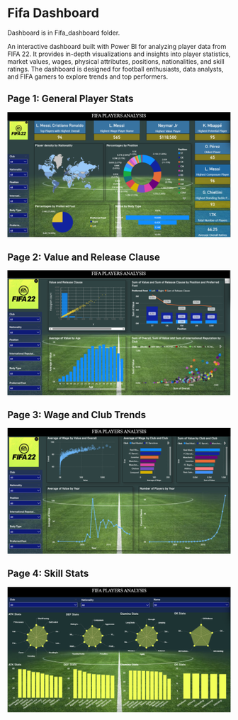 # Fifa Dashboard

Dashboard is in Fifa_dashboard folder.

An interactive dashboard built with Power BI for analyzing player data from FIFA 22. It provides in-depth visualizations and insights into player statistics, market values, wages, physical attributes, positions, nationalities, and skill ratings. The dashboard is designed for football enthusiasts, data analysts, and FIFA gamers to explore trends and top performers.

## Page 1: General Player Stats

![Page 1](Fifa_dashboard/images/Page1.png)

## Page 2: Value and Release Clause

![Page 2](Fifa_dashboard/images/Page2.png)

## Page 3: Wage and Club Trends

![Page 3](Fifa_dashboard/images/Page3.png)

## Page 4: Skill Stats

![Page 4](Fifa_dashboard/images/Page4.png)
